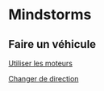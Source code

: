 # Mindstorms

## Faire un véhicule

[Utiliser les moteurs](moteurs/les_moteurs.md)

[Changer de direction](vehicules/changer_de_direction.md)
